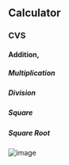 ## Calculator

### CVS 
#### Addition,
##### Multiplication
##### Division
##### Square
##### Square Root

![image](https://user-images.githubusercontent.com/78460565/125037079-b949c080-e061-11eb-91e0-b80c1dce2522.png)
